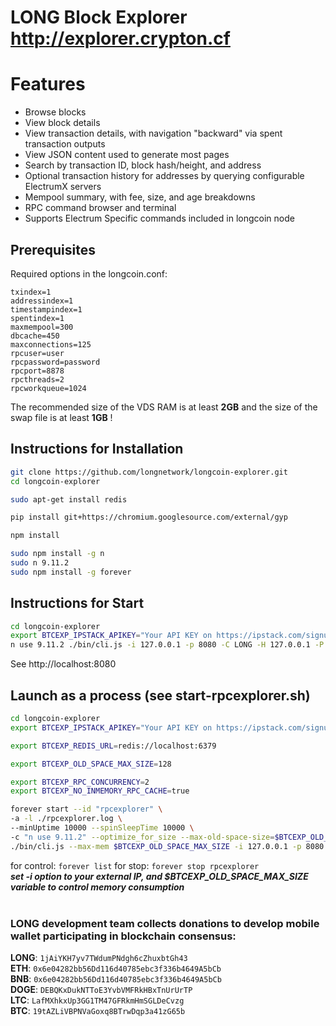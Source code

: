# LONG Block Explorer http://explorer.crypton.cf


# Features

* Browse blocks
* View block details
* View transaction details, with navigation "backward" via spent transaction outputs
* View JSON content used to generate most pages
* Search by transaction ID, block hash/height, and address
* Optional transaction history for addresses by querying configurable ElectrumX servers
* Mempool summary, with fee, size, and age breakdowns
* RPC command browser and terminal
* Supports Electrum Specific commands included in longcoin node

## Prerequisites

Required options in the longcoin.conf:
```inputrc
txindex=1
addressindex=1
timestampindex=1
spentindex=1
maxmempool=300
dbcache=450
maxconnections=125
rpcuser=user
rpcpassword=password
rpcport=8878
rpcthreads=2
rpcworkqueue=1024
```
The recommended size of the VDS RAM is at least **2GB** and the size of the swap file is at least **1GB** !

## Instructions for Installation

```bash
git clone https://github.com/longnetwork/longcoin-explorer.git
cd longcoin-explorer

sudo apt-get install redis

pip install git+https://chromium.googlesource.com/external/gyp

npm install

sudo npm install -g n
sudo n 9.11.2
sudo npm install -g forever
```
## Instructions for Start

```bash
cd longcoin-explorer
export BTCEXP_IPSTACK_APIKEY="Your API KEY on https://ipstack.com/signup/free"
n use 9.11.2 ./bin/cli.js -i 127.0.0.1 -p 8080 -C LONG -H 127.0.0.1 -P 8878 -u user -w password -E standalone
```
See http://localhost:8080

## Launch as a process (see start-rpcexplorer.sh)

```bash
cd longcoin-explorer
export BTCEXP_IPSTACK_APIKEY="Your API KEY on https://ipstack.com/signup/free"

export BTCEXP_REDIS_URL=redis://localhost:6379

export BTCEXP_OLD_SPACE_MAX_SIZE=128

export BTCEXP_RPC_CONCURRENCY=2
export BTCEXP_NO_INMEMORY_RPC_CACHE=true

forever start --id "rpcexplorer" \
-a -l ./rpcexplorer.log \
--minUptime 10000 --spinSleepTime 10000 \
-c "n use 9.11.2" --optimize_for_size --max-old-space-size=$BTCEXP_OLD_SPACE_MAX_SIZE \
./bin/cli.js --max-mem $BTCEXP_OLD_SPACE_MAX_SIZE -i 127.0.0.1 -p 8080 -C LONG -H 127.0.0.1 -P 8878 -u user -w password -E standalone
```
for control: `forever list` 
for stop: `forever stop rpcexplorer`  
_**set -i option to your external IP, and $BTCEXP_OLD_SPACE_MAX_SIZE variable to control memory consumption**_
<br>
<br>
### LONG development team collects donations to develop mobile wallet participating in blockchain consensus:
**LONG**: `1jAiYKH7yv7TWdumPNdgh6cZhuxbtGh43`  
**ETH**: `0x6e04282bb56Dd116d40785ebc3f336b4649A5bCb`  
**BNB**: `0x6e04282bb56Dd116d40785ebc3f336b4649A5bCb`  
**DOGE**: `DEBQKxDukNTToE3YvbVMFRkHBxTnUrUrTP`  
**LTC**: `LafMXhkxUp3GG1TM47GFRkmHmSGLDeCvzg`  
**BTC**: `19tAZLiVBPNVaGoxq8BTrwDqp3a41zG65b`  

